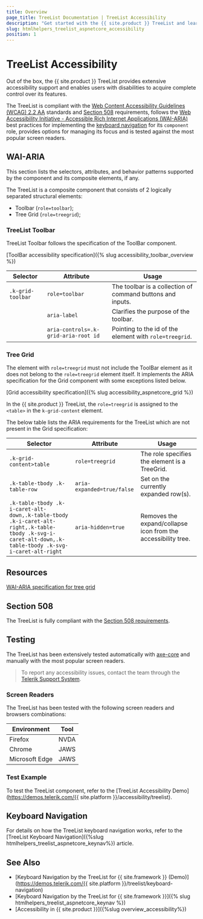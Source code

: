 ```yaml
---
title: Overview
page_title: TreeList Documentation | TreeList Accessibility
description: "Get started with the {{ site.product }} TreeList and learn about its accessibility support for WAI-ARIA, Section 508, and WCAG 2.2."
slug: htmlhelpers_treelist_aspnetcore_accessibility
position: 1
---
```


# TreeList Accessibility





Out of the box, the {{ site.product }} TreeList provides extensive accessibility support and enables users with disabilities to acquire complete control over its features.


The TreeList is compliant with the [Web Content Accessibility Guidelines (WCAG) 2.2 AA](https://www.w3.org/TR/WCAG22/) standards and [Section 508](https://www.section508.gov/) requirements, follows the [Web Accessibility Initiative - Accessible Rich Internet Applications (WAI-ARIA)](https://www.w3.org/WAI/ARIA/apg/) best practices for implementing the [keyboard navigation](#keyboard-navigation) for its `component` role, provides options for managing its focus and is tested against the most popular screen readers.

## WAI-ARIA


This section lists the selectors, attributes, and behavior patterns supported by the component and its composite elements, if any.


The TreeList is a composite component that consists of 2 logically separated structural elements:


 - Toolbar (`role=toolbar`);
 - Tree Grid (`role=treegrid`);

### TreeList Toolbar


TreeList Toolbar follows the specification of the ToolBar component.

[ToolBar accessibility specification]({% slug accessibility_toolbar_overview %})

| Selector | Attribute | Usage |
| -------- | --------- | ----- |
| `.k-grid-toolbar` | `role=toolbar` | The toolbar is a collection of command buttons and inputs. |
|  | `aria-label` | Clarifies the purpose of the toolbar. |
|  | `aria-controls=.k-grid-aria-root id` | Pointing to the id of the element with `role=treegrid`. |

### Tree Grid


The element with `role=treegrid` must not include the ToolBar element as it does not belong to the `role=treegrid` element itself. It implements the ARIA specification for the Grid component with some exceptions listed below.

[Grid accessibility specification]({% slug accessibility_aspnetcore_grid %})


In the {{ site.product }} TreeList, the `role=treegrid` is assigned to the `<table>` in the `k-grid-content` element.


The below table lists the ARIA requirements for the TreeList which are not present in the Grid specification:

| Selector | Attribute | Usage |
| -------- | --------- | ----- |
| `.k-grid-content>table` | `role=treegrid` | The role specifies the element is a TreeGrid. |
| `.k-table-tbody .k-table-row` | `aria-expanded=true/false` | Set on the currently expanded row(s). |
| `.k-table-tbody .k-i-caret-alt-down,.k-table-tbody .k-i-caret-alt-right,.k-table-tbody .k-svg-i-caret-alt-down,.k-table-tbody .k-svg-i-caret-alt-right` | `aria-hidden=true` | Removes the expand/collapse icon from the accessibility tree. |

## Resources

[WAI-ARIA specification for tree grid](https://www.w3.org/TR/wai-aria-1.2/#treegrid)

## Section 508


The TreeList is fully compliant with the [Section 508 requirements](http://www.section508.gov/).

## Testing


The TreeList has been extensively tested automatically with [axe-core](https://github.com/dequelabs/axe-core) and manually with the most popular screen readers.

> To report any accessibility issues, contact the team through the [Telerik Support System](https://www.telerik.com/account/support-center).

### Screen Readers


The TreeList has been tested with the following screen readers and browsers combinations:

| Environment | Tool |
| ----------- | ---- |
| Firefox | NVDA |
| Chrome | JAWS |
| Microsoft Edge | JAWS |



### Test Example

To test the TreeList component, refer to the [TreeList Accessibility Demo](https://demos.telerik.com/{{ site.platform }}/accessibility/treelist).

## Keyboard Navigation

For details on how the TreeList keyboard navigation works, refer to the [TreeList Keyboard Navigation]({%slug htmlhelpers_treelist_aspnetcore_keynav%}) article.

## See Also

* [Keyboard Navigation by the TreeList for {{ site.framework }} (Demo)](https://demos.telerik.com/{{ site.platform }}/treelist/keyboard-navigation)
* [Keyboard Navigation by the TreeList for {{ site.framework }}]({% slug htmlhelpers_treelist_aspnetcore_keynav %})
* [Accessibility in {{ site.product }}]({%slug overview_accessibility%})